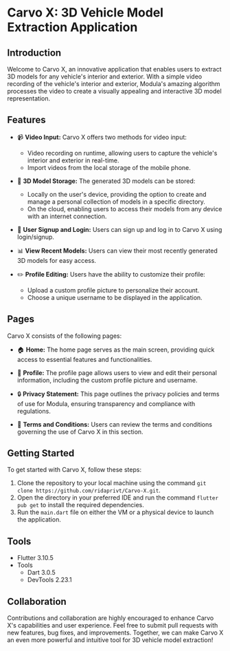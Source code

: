 # Carvo X: 3D Vehicle Model Extraction Application



## Introduction

Welcome to Carvo X, an innovative application that enables users to extract 3D models for any vehicle's interior and exterior. With a simple video recording of the vehicle's interior and exterior, Modula's amazing algorithm processes the video to create a visually appealing and interactive 3D model representation.

## Features

- :video_camera: **Video Input:** Carvo X offers two methods for video input:
    - Video recording on runtime, allowing users to capture the vehicle's interior and exterior in real-time.
    - Import videos from the local storage of the mobile phone.

- :file_folder: **3D Model Storage:** The generated 3D models can be stored:
    - Locally on the user's device, providing the option to create and manage a personal collection of models in a specific directory.
    - On the cloud, enabling users to access their models from any device with an internet connection.

- :busts_in_silhouette: **User Signup and Login:** Users can sign up and log in to Carvo X using login/signup.

- :bar_chart: **View Recent Models:** Users can view their most recently generated 3D models for easy access.

- :pencil2: **Profile Editing:** Users have the ability to customize their profile:
    - Upload a custom profile picture to personalize their account.
    - Choose a unique username to be displayed in the application.

## Pages

Carvo X consists of the following pages:

- :house: **Home:** The home page serves as the main screen, providing quick access to essential features and functionalities.

- :bust_in_silhouette: **Profile:** The profile page allows users to view and edit their personal information, including the custom profile picture and username.

- :lock: **Privacy Statement:** This page outlines the privacy policies and terms of use for Modula, ensuring transparency and compliance with regulations.

- :scroll: **Terms and Conditions:** Users can review the terms and conditions governing the use of Carvo X in this section.

## Getting Started

To get started with Carvo X, follow these steps:

1. Clone the repository to your local machine using the command `git clone https://github.com/ridaprivt/Carvo-X.git`.
2. Open the directory in your preferred IDE and run the command `flutter pub get` to install the required dependencies.
3. Run the `main.dart` file on either the VM or a physical device to launch the application.

## Tools

- Flutter 3.10.5
- Tools
    - Dart 3.0.5
    - DevTools 2.23.1

## Collaboration

Contributions and collaboration are highly encouraged to enhance Carvo X's capabilities and user experience. Feel free to submit pull requests with new features, bug fixes, and improvements. Together, we can make Carvo X an even more powerful and intuitive tool for 3D vehicle model extraction!
